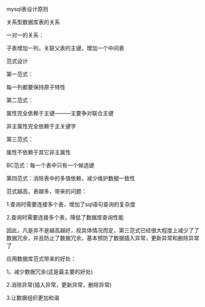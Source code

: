 mysql表设计原则

关系型数据库表的关系

一对一的关系：

子表增加一列，关联父表的主键，增加一个中间表



范式设计

第一范式：

每一列都要保持原子特性

第二范式：

属性完全依赖于主键———主要争对联合主键

非主属性完全依赖于主关键字

第三范式：

属性不依赖于其它非主属性

BC范式：每一个表中只有一个候选键

第四范式：消除表中的多值依赖，减少维护数据一致性

范式越高，表越多，带来的问题：

1.查询时需要连接多个表，增加了sql语句查询的复杂度

2.查询时需要连接多个表，降低了数据库查询性能

因此，凡是并不是越高越好，视具体情况而定，第三范式已经很大程度上减少了了数据冗余，并且防止了数据冗余，基本预防了数据插入异常，更新异常和删除异常了

应用数据库范式带来的好处：

1。减少数据冗余(这是最主要的好处)

2.消除异常(插入异常，更新异常，删除异常)

3.让数据组织更加和谐

